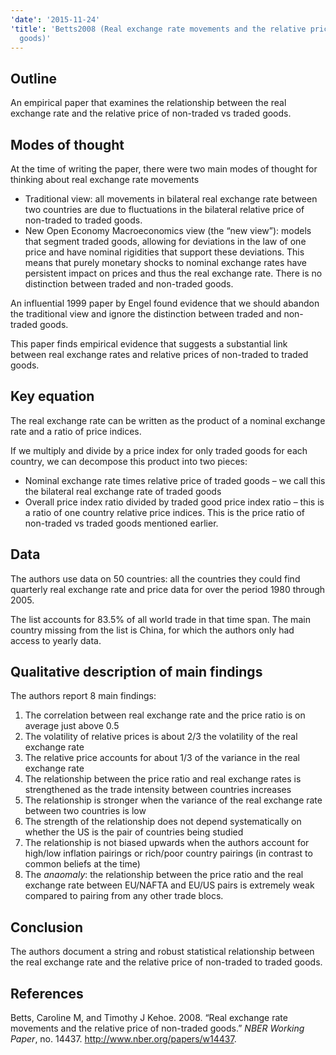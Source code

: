 ```yaml
---
'date': '2015-11-24'
'title': 'Betts2008 (Real exchange rate movements and the relative price of non-traded
  goods)'
---
```


<h2 id="outline">Outline</h2>
<p>An empirical paper that examines the relationship between the real exchange rate and the relative price of non-traded vs traded goods.</p>
<h2 id="modes-of-thought">Modes of thought</h2>
<p>At the time of writing the paper, there were two main modes of thought for thinking about real exchange rate movements</p>
<ul>
<li>Traditional view: all movements in bilateral real exchange rate between two countries are due to fluctuations in the bilateral relative price of non-traded to traded goods.</li>
<li>New Open Economy Macroeconomics view (the “new view”): models that segment traded goods, allowing for deviations in the law of one price and have nominal rigidities that support these deviations. This means that purely monetary shocks to nominal exchange rates have persistent impact on prices and thus the real exchange rate. There is no distinction between traded and non-traded goods.</li>
</ul>
<p>An influential 1999 paper by Engel found evidence that we should abandon the traditional view and ignore the distinction between traded and non-traded goods.</p>
<p>This paper finds empirical evidence that suggests a substantial link between real exchange rates and relative prices of non-traded to traded goods.</p>
<h2 id="key-equation">Key equation</h2>
<p>The real exchange rate can be written as the product of a nominal exchange rate and a ratio of price indices.</p>
<p>If we multiply and divide by a price index for only traded goods for each country, we can decompose this product into two pieces:</p>
<ul>
<li>Nominal exchange rate times relative price of traded goods – we call this the bilateral real exchange rate of traded goods</li>
<li>Overall price index ratio divided by traded good price index ratio – this is a ratio of one country relative price indices. This is the price ratio of non-traded vs traded goods mentioned earlier.</li>
</ul>
<h2 id="data">Data</h2>
<p>The authors use data on 50 countries: all the countries they could find quarterly real exchange rate and price data for over the period 1980 through 2005.</p>
<p>The list accounts for 83.5% of all world trade in that time span. The main country missing from the list is China, for which the authors only had access to yearly data.</p>
<h2 id="qualitative-description-of-main-findings">Qualitative description of main findings</h2>
<p>The authors report 8 main findings:</p>
<ol type="1">
<li>The correlation between real exchange rate and the price ratio is on average just above 0.5</li>
<li>The volatility of relative prices is about 2/3 the volatility of the real exchange rate</li>
<li>The relative price accounts for about 1/3 of the variance in the real exchange rate</li>
<li>The relationship between the price ratio and real exchange rates is strengthened as the trade intensity between countries increases</li>
<li>The relationship is stronger when the variance of the real exchange rate between two countries is low</li>
<li>The strength of the relationship does not depend systematically on whether the US is the pair of countries being studied</li>
<li>The relationship is not biased upwards when the authors account for high/low inflation pairings or rich/poor country pairings (in contrast to common beliefs at the time)</li>
<li>The <em>anaomaly</em>: the relationship between the price ratio and the real exchange rate between EU/NAFTA and EU/US pairs is extremely weak compared to pairing from any other trade blocs.</li>
</ol>
<h2 id="conclusion">Conclusion</h2>
<p>The authors document a string and robust statistical relationship between the real exchange rate and the relative price of non-traded to traded goods.</p>
<h2 id="references" class="unnumbered">References</h2>
<div id="refs" class="references">
<div id="ref-Betts2008">
<p>Betts, Caroline M, and Timothy J Kehoe. 2008. “Real exchange rate movements and the relative price of non-traded goods.” <em>NBER Working Paper</em>, no. 14437. <a href="http://www.nber.org/papers/w14437" class="uri">http://www.nber.org/papers/w14437</a>.</p>
</div>
</div>

